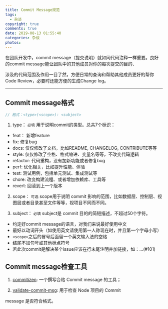 ```yaml
---
title: Commit Message规范
tags:
  - 杂谈
copyright: true
comments: true
date: 2019-08-13 01:55:40
categories: 杂谈
photos:
---
```


在团队开发中，commit message（提交说明）就如同代码注释一样重要。良好的commit message能让团队中的其他成员对你的每次提交的目的、

涉及的代码范围及作用一目了然，方便日常的查询和帮助其他成员更好的帮你Code Review，必要时还能方便的生成Change log。

---
<!--more-->

## Commit message格式

```js
// 格式：<type>(<scope>): <subject>
```

1. type：
`必填` 用于说明commit的类型。总共7个标识：

- feat： 新增feature
- fix: 修复bug
- docs: 仅仅修改了文档，比如README, CHANGELOG, CONTRIBUTE等等
- style: 仅仅修改了空格、格式缩进、变量名等等，不改变代码逻辑
- refactor: 代码重构，没有加新功能或者修复bug
- perf: 优化相关，比如提升性能、体验
- test: 测试用例，包括单元测试、集成测试等
- chore: 改变构建流程、或者增加依赖库、工具等
- revert: 回滚到上一个版本

2. scope：
`可选` scope用于说明 commit 影响的范围，比如数据层、控制层、视图层或者目录甚至文件等等，视项目不同而不同。

3. subject：
`必填` subject是 commit 目的的简短描述，不超过50个字符。

- 约定好commit message的语言，对我们来说最好使用中文
- 最好以动词开头（如使用英文请使用第一人称现在时，并且第一个字母小写）
- `<scope>`之后的冒号后面留一个英文输入法的空格
- 结尾不加句号或其他标点符号
- 若此次commit是解决某个issue应该在行末尾注明并加链接，如：...(#101)

## Commit message检查工具

1. [commitizen](https://github.com/commitizen/cz-cli): 一个撰写合格 Commit message 的工具；

2. [validate-commit-msg](https://github.com/kentcdodds/validate-commit-msg): 用于检查 Node 项目的 Commit 

message 是否符合格式。
